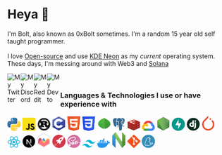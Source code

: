 # Heya 👋

I'm Bolt, also known as 0xBolt sometimes. I'm a random 15 year old self taught programmer.
<br><br>
I love [Open-source](https://en.wikipedia.org/wiki/Open_source) and use [KDE Neon](https://neon.kde.org/) as my *current* operating system.
<br>
These days, I'm messing around with Web3 and [Solana](https://solana.com)

<a href="https://twitter.com/0xBolt">
  <img align="left" alt="My Twitter" width="30px" src="https://raw.githubusercontent.com/hussainweb/hussainweb/main/icons/instagram.png" />
</a>
<a href="https://discord.com/user/791950104680071188">
  <img align="left" alt="My Discord" width="30px" src="https://raw.githubusercontent.com/peterthehan/peterthehan/master/assets/discord.svg" />
</a>
<a href="https://reddit.com/u/0xSAA">
  <img align="left" alt="My Reddit" width="30px" src="https://www.redditinc.com/assets/images/site/reddit-logo.png" />
</a>
<a href="https://dev.to/0xbolt/">
  <img align="left" alt="My Dev to" width="30px" src="https://cdn.worldvectorlogo.com/logos/devto.svg" />
</a>

<br>


### Languages & Technologies I use or have experience with

<div><!-- make img inline -->
<img src="icons/python.svg" width="30px">
<img src="icons/js.svg" width="30px">
<img src="icons/rust.svg" width="30px">
<img src="icons/c.svg" width="30px">
<img src="icons/html.svg" width="30px">
<img src="icons/css.svg" width="30px">
<img src="icons/mongodb.svg" width="30px" height="30px">
<img src="icons/postgresql.svg" width="30px">
<img src="icons/redis.svg" width="30px">
<img src="icons/gcloud.svg" width="30px">
<img src="icons/nodejs.svg" width="30px">
<img src="icons/fastapi.svg" width="30px">
<img src="icons/django.svg" width="30px">
<img src="icons/pytorch.svg" width="30px">
<img src="icons/reactjs.svg" width="30px">
<img src="icons/nextjs.svg" width="30px">
<img src="icons/chartjs.svg" width="30px">
<img src="icons/rocketrs.svg" width="30px">
<img src="icons/sass.svg" width="30px">
<img src="icons/tailwindcss.svg" width="30px">
<img src="icons/docker.svg" width="30px">
<img src="icons/neovim.svg" width="30px">
<img src="icons/git.svg" width="30px">
<img src="icons/yarn.svg" width="30px">

</div>

